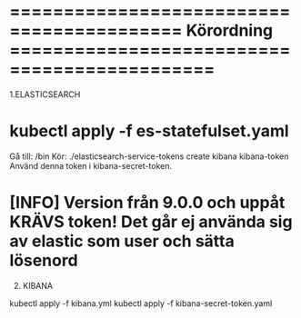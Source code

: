 ==========================================  Körordning  =============================================
=====================================================================================================
1.ELASTICSEARCH

kubectl apply -f es-statefulset.yaml
=====================================================================================================
Gå till:   /bin
Kör:      ./elasticsearch-service-tokens create kibana kibana-token
Använd denna token i kibana-secret-token. 

[INFO]
Version från 9.0.0 och uppåt KRÄVS token! Det går ej använda sig av elastic som user och sätta lösenord
=====================================================================================================
2. KIBANA

kubectl apply -f kibana.yml
kubectl apply -f kibana-secret-token.yaml
